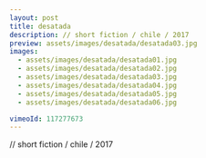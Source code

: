 ```yaml
---
layout: post
title: desatada
description: // short fiction / chile / 2017
preview: assets/images/desatada/desatada03.jpg
images:
  - assets/images/desatada/desatada01.jpg
  - assets/images/desatada/desatada02.jpg
  - assets/images/desatada/desatada03.jpg
  - assets/images/desatada/desatada04.jpg
  - assets/images/desatada/desatada05.jpg
  - assets/images/desatada/desatada06.jpg

vimeoId: 117277673
---
```


// short fiction / chile / 2017
